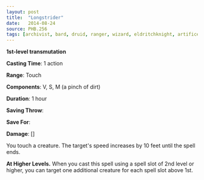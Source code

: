 ```yaml
---
layout: post
title:  "Longstrider"
date:   2014-08-24
source: PHB.256
tags: [archivist, bard, druid, ranger, wizard, eldritchknight, artificer, level1, transmutation]
---
```


**1st-level transmutation**

**Casting Time**: 1 action

**Range**: Touch

**Components**: V, S, M (a pinch of dirt)

**Duration**: 1 hour

**Saving Throw**:

**Save For**:

**Damage**: []

You touch a creature. The target's speed increases by 10 feet until the spell ends.

**At Higher Levels.** When you cast this spell using a spell slot of 2nd level or higher, you can target one additional creature for each spell slot above 1st.